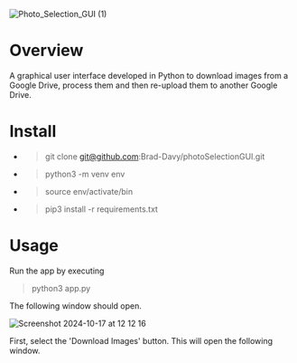 ![Photo_Selection_GUI (1)](https://github.com/user-attachments/assets/1497bae7-fbed-4449-b5ee-0793184fc201)

# Overview
A graphical user interface developed in Python to download images from a Google Drive, process them and then re-upload them to another Google Drive.

# Install
- > git clone git@github.com:Brad-Davy/photoSelectionGUI.git
- > python3 -m venv env
- > source env/activate/bin
- > pip3 install -r requirements.txt

# Usage
Run the app by executing 
> python3 app.py

The following window should open. 

![Screenshot 2024-10-17 at 12 12 16](https://github.com/user-attachments/assets/5885c496-54bc-4e7f-a149-af4cb09f2582)

First, select the 'Download Images' button. This will open the following window.

